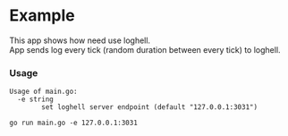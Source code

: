 # Example

This app shows how need use loghell. \
App sends log every tick (random duration between every tick) to loghell.

### Usage

```
Usage of main.go:
  -e string
        set loghell server endpoint (default "127.0.0.1:3031")

go run main.go -e 127.0.0.1:3031
```
